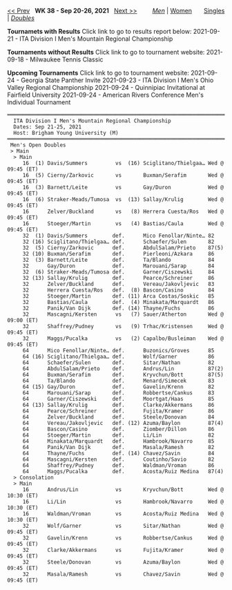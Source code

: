 [<< Prev](men_doubles_2137.md) &nbsp; **WK 38 - Sep 20-26, 2021** &nbsp; [Next >>](men_doubles_2139.md) &nbsp;&nbsp;&nbsp;&nbsp;&nbsp;&nbsp;&nbsp; [*Men*](./men_doubles_2138.md) &#124; [Women](./women_doubles_2138.md) &nbsp;&nbsp;&nbsp;&nbsp;&nbsp; [Singles](./men_singles_2138.md) &#124; [*Doubles*](./men_doubles_2138.md)

**Tournamets with Results**
Click link to go to results report below:
  2021-09-21 - ITA Division I Men's Mountain Regional Championship

**Tournaments without Results**
Click link to go to tournament website:
  2021-09-18 - Milwaukee Tennis Classic

**Upcoming Tournaments**
Click link to go to tournament website:
  2021-09-24 - Georgia State Panther Invite
  2021-09-23 - ITA Division I Men's Ohio Valley Regional Championship
  2021-09-24 - Quinnipiac Invitational at Fairfield University
  2021-09-24 - American Rivers Conference Men's Individual Tournament

<a name="21-39721"></a>
~~~
═════════════════════════════════════════════════════════════════════════════════
  ITA Division I Men's Mountain Regional Championship
  Dates: Sep 21-25, 2021
  Host: Brigham Young University (M)
═════════════════════════════════════════════════════════════════════════════════
 Men's Open Doubles
 > Main
  > Main
     16  (1) Davis/Summers         vs  (16) Sciglitano/Thielgaa… Wed @ 09:45 (ET)
     16  (5) Cierny/Zarkovic       vs       Buxman/Serafim       Wed @ 09:45 (ET)
     16  (3) Barnett/Leite         vs       Gay/Duron            Wed @ 09:45 (ET)
     16  (6) Straker-Meads/Tumosa  vs  (13) Sallay/Krulig        Wed @ 09:45 (ET)
     16      Zelver/Buckland       vs   (8) Herrera Cuesta/Ros   Wed @ 09:45 (ET)
     16      Stoeger/Martin        vs   (4) Bastias/Caula        Wed @ 09:45 (ET)
     32  (1) Davis/Summers        def.      Mico Fenollar/Ninte… 82
     32 (16) Sciglitano/Thielgaa… def.      Schaefer/Sulen       82
     32  (5) Cierny/Zarkovic      def.      AbdulSalam/Prieto    87(5)
     32 (10) Buxman/Serafim       def.      Pierleoni/Azkara     86
     32  (3) Barnett/Leite        def.      Ta/Blando            84
     32      Gay/Duron            def.      Marouani/Sarap       84
     32  (6) Straker-Meads/Tumosa def.      Garner/Ciszewski     84
     32 (13) Sallay/Krulig        def.      Pearce/Schreiner     86
     32      Zelver/Buckland      def.      Vereau/Jakovljevic   83
     32      Herrera Cuesta/Ros   def.  (8) Bascon/Casino        84
     32      Stoeger/Martin       def. (11) Arca Costas/Soskic   85
     32      Bastias/Caula        def.  (4) Minakata/Marquardt   86
     32      Panik/Van Dijk       def. (14) Thayne/Fuchs         86
     32      Mascagni/Kersten      vs   (7) Sauer/Atherton       Wed @ 09:00 (ET)
     32      Shaffrey/Pudney       vs   (9) Trhac/Kristensen     Wed @ 09:45 (ET)
     32      Maggs/Pucalka         vs   (2) Capalbo/Busleiman    Wed @ 09:45 (ET)
     64      Mico Fenollar/Ninte… def.      Buzonics/Groves      85
     64 (16) Sciglitano/Thielgaa… def.      Wolf/Garner          86
     64      Schaefer/Sulen       def.      Sitar/Nathan         82
     64      AbdulSalam/Prieto    def.      Andrus/Lin           87(2)
     64      Buxman/Serafim       def.      Kryvchun/Bott        87(5)
     64      Ta/Blando            def.      Menard/Simecek       83
     64 (15) Gay/Duron            def.      Gavelin/Krenn        82
     64      Marouani/Sarap       def.      Robbertse/Cankus     83
     64      Garner/Ciszewski     def.      Moortgat/Haas        85
     64 (13) Sallay/Krulig        def.      Clarke/Akkermans     86
     64      Pearce/Schreiner     def.      Fujita/Kramer        86
     64      Zelver/Buckland      def.      Steele/Donovan       84
     64      Vereau/Jakovljevic   def. (12) Azuma/Baylon         87(4)
     64      Bascon/Casino        def.      Ziomber/Dillon       86
     64      Stoeger/Martin       def.      Li/Lin               82
     64      Minakata/Marquardt   def.      Hambrook/Navarro     85
     64      Panik/Van Dijk       def.      Masala/Ramesh        82
     64      Thayne/Fuchs         def. (14) Chavez/Savin         84
     64      Mascagni/Kersten     def.      Coutinho/Savio       82
     64      Shaffrey/Pudney      def.      Waldman/Vroman       86
     64      Maggs/Pucalka        def.      Acosta/Ruiz Medina   87(4)
  > Consolation
  > Main
     16      Andrus/Lin            vs       Kryvchun/Bott        Wed @ 10:30 (ET)
     16      Li/Lin                vs       Hambrook/Navarro     Wed @ 10:30 (ET)
     16      Waldman/Vroman        vs       Acosta/Ruiz Medina   Wed @ 10:30 (ET)
     32      Wolf/Garner           vs       Sitar/Nathan         Wed @ 09:45 (ET)
     32      Gavelin/Krenn         vs       Robbertse/Cankus     Wed @ 09:45 (ET)
     32      Clarke/Akkermans      vs       Fujita/Kramer        Wed @ 09:45 (ET)
     32      Steele/Donovan        vs       Azuma/Baylon         Wed @ 09:45 (ET)
     32      Masala/Ramesh         vs       Chavez/Savin         Wed @ 09:45 (ET)
~~~